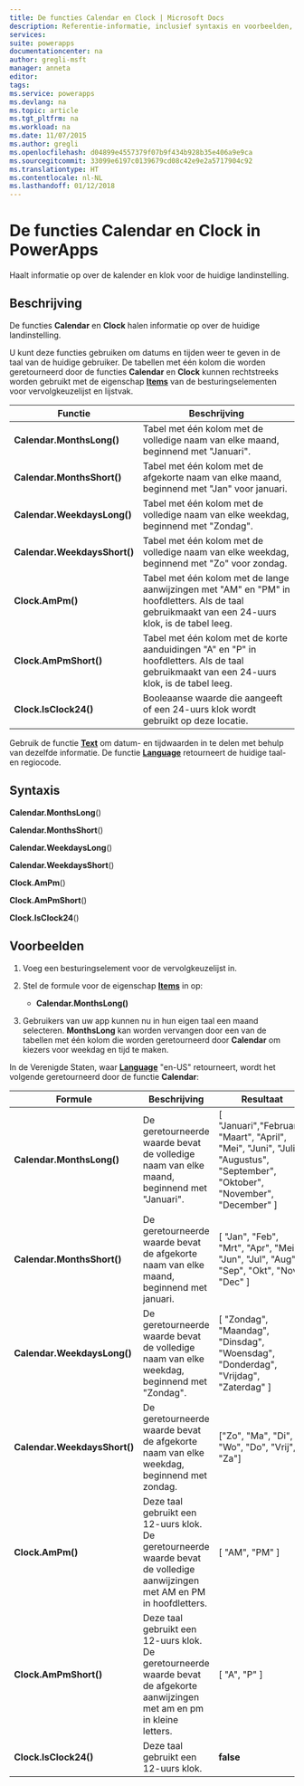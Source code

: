 ```yaml
---
title: De functies Calendar en Clock | Microsoft Docs
description: Referentie-informatie, inclusief syntaxis en voorbeelden, voor de functies Calendar en Clock in PowerApps
services: 
suite: powerapps
documentationcenter: na
author: gregli-msft
manager: anneta
editor: 
tags: 
ms.service: powerapps
ms.devlang: na
ms.topic: article
ms.tgt_pltfrm: na
ms.workload: na
ms.date: 11/07/2015
ms.author: gregli
ms.openlocfilehash: d04899e4557379f07b9f434b928b35e406a9e9ca
ms.sourcegitcommit: 33099e6197c0139679cd08c42e9e2a5717904c92
ms.translationtype: HT
ms.contentlocale: nl-NL
ms.lasthandoff: 01/12/2018
---
```

# <a name="calendar-and-clock-functions-in-powerapps"></a>De functies Calendar en Clock in PowerApps
Haalt informatie op over de kalender en klok voor de huidige landinstelling.

## <a name="description"></a>Beschrijving
De functies **Calendar** en **Clock** halen informatie op over de huidige landinstelling.

U kunt deze functies gebruiken om datums en tijden weer te geven in de taal van de huidige gebruiker.  De tabellen met één kolom die worden geretourneerd door de functies **Calendar** en **Clock** kunnen rechtstreeks worden gebruikt met de eigenschap **[Items](../controls/properties-core.md)** van de besturingselementen voor vervolgkeuzelijst en lijstvak.

| Functie | Beschrijving |
| --- | --- |
| **Calendar.MonthsLong()** |Tabel met één kolom met de volledige naam van elke maand, beginnend met "Januari". |
| **Calendar.MonthsShort()** |Tabel met één kolom met de afgekorte naam van elke maand, beginnend met "Jan" voor januari. |
| **Calendar.WeekdaysLong()** |Tabel met één kolom met de volledige naam van elke weekdag, beginnend met "Zondag". |
| **Calendar.WeekdaysShort()** |Tabel met één kolom met de volledige naam van elke weekdag, beginnend met "Zo" voor zondag. |
| **Clock.AmPm()** |Tabel met één kolom met de lange aanwijzingen met "AM" en "PM" in hoofdletters.  Als de taal gebruikmaakt van een 24-uurs klok, is de tabel leeg. |
| **Clock.AmPmShort()** |Tabel met één kolom met de korte aanduidingen "A" en "P" in hoofdletters.  Als de taal gebruikmaakt van een 24-uurs klok, is de tabel leeg. |
| **Clock.IsClock24()** |Booleaanse waarde die aangeeft of een 24-uurs klok wordt gebruikt op deze locatie. |

Gebruik de functie **[Text](function-text.md)** om datum- en tijdwaarden in te delen met behulp van dezelfde informatie.  De functie **[Language](function-language.md)** retourneert de huidige taal- en regiocode.

## <a name="syntax"></a>Syntaxis
**Calendar.MonthsLong**()

**Calendar.MonthsShort**()

**Calendar.WeekdaysLong**()

**Calendar.WeekdaysShort**()

**Clock.AmPm**()

**Clock.AmPmShort**()

**Clock.IsClock24**()

## <a name="examples"></a>Voorbeelden
1. Voeg een besturingselement voor de vervolgkeuzelijst in.
2. Stel de formule voor de eigenschap **[Items](../controls/properties-core.md)** in op:
   
   * **Calendar.MonthsLong()**
3. Gebruikers van uw app kunnen nu in hun eigen taal een maand selecteren.  **MonthsLong** kan worden vervangen door een van de tabellen met één kolom die worden geretourneerd door **Calendar** om kiezers voor weekdag en tijd te maken.

In de Verenigde Staten, waar **[Language](function-language.md)** "en-US" retourneert, wordt het volgende geretourneerd door de functie **Calendar**:

| Formule | Beschrijving | Resultaat |
| --- | --- | --- |
| **Calendar.MonthsLong()** |De geretourneerde waarde bevat de volledige naam van elke maand, beginnend met "Januari". |[ "Januari","Februari", "Maart", "April", "Mei", "Juni", "Juli", "Augustus", "September", "Oktober", "November", "December" ] |
| **Calendar.MonthsShort()** |De geretourneerde waarde bevat de afgekorte naam van elke maand, beginnend met januari. |[ "Jan", "Feb", "Mrt", "Apr", "Mei", "Jun", "Jul", "Aug", "Sep", "Okt", "Nov", "Dec" ] |
| **Calendar.WeekdaysLong()** |De geretourneerde waarde bevat de volledige naam van elke weekdag, beginnend met "Zondag". |[ "Zondag", "Maandag", "Dinsdag", "Woensdag", "Donderdag", "Vrijdag", "Zaterdag" ] |
| **Calendar.WeekdaysShort()** |De geretourneerde waarde bevat de afgekorte naam van elke weekdag, beginnend met zondag. |["Zo", "Ma", "Di", "Wo", "Do", "Vrij", "Za"] |
| **Clock.AmPm()** |Deze taal gebruikt een 12-uurs klok.  De geretourneerde waarde bevat de volledige aanwijzingen met AM en PM in hoofdletters. |[ "AM", "PM" ] |
| **Clock.AmPmShort()** |Deze taal gebruikt een 12-uurs klok.  De geretourneerde waarde bevat de afgekorte aanwijzingen met am en pm in kleine letters. |[ "A", "P" ] |
| **Clock.IsClock24()** |Deze taal gebruikt een 12-uurs klok. |**false** |

